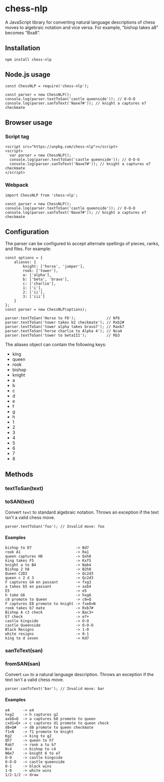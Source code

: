 # chess-nlp

A JavaScript library for converting natural language descriptions of chess moves
to algebraic notation and vice versa. For example, "bishop takes a8" becomes
"Bxa8".

## Installation

    npm install chess-nlp

## Node.js usage

    const ChessNLP = require('chess-nlp');

    const parser = new ChessNLP();
    console.log(parser.textToSan('castle queenside')); // O-O-O
    console.log(parser.sanToText('Naxe7#')); // knight a captures e7 checkmate

## Browser usage

### Script tag

    <script src="https://unpkg.com/chess-nlp"></script>
    <script>
      var parser = new ChessNLP();
      console.log(parser.textToSan('castle queenside')); // O-O-O
      console.log(parser.sanToText('Naxe7#')); // knight a captures e7 checkmate
    </script>

### Webpack

    import ChessNLP from 'chess-nlp';

    const parser = new ChessNLP();
    console.log(parser.textToSan('castle queenside')); // O-O-O
    console.log(parser.sanToText('Naxe7#')); // knight a captures e7 checkmate

## Configuration

The parser can be configured to accept alternate spellings of pieces, ranks,
and files. For example:

    const options = {
        aliases: {
            knight: ['horse', 'jumper'],
            rook: ['tower'],
            a: ['alpha'],
            b: ['beta', 'bravo'],
            c: ['charlie'],
            1: ['i'],
            2: ['ii'],
            3: ['iii']
        }
    };
    const parser = new ChessNLP(options);

    parser.textToSan('Horse to F6');              // Nf6
    parser.textToSan('tower takes b2 checkmate'); // Rxb2#
    parser.textToSan('tower alpha takes bravo7'); // Raxb7
    parser.textToSan('horse charlie to Alpha 4'); // Nca4
    parser.textToSan('tower to betaIII');         // Rb3

The aliases object can contain the following keys:

* king
* queen
* rook
* bishop
* knight
* a
* b
* c
* d
* e
* f
* g
* h
* 1
* 2
* 3
* 4
* 5
* 6
* 7
* 8

## Methods

### textToSan(text)
### toSAN(text)

Convert `text` to standard algebraic notation. Throws an exception if the text
isn't a valid chess move.

    parser.textToSan('foo'); // Invalid move: foo

#### Examples

    bishop to D7                    -> Bd7
    rook A1                         -> Ra1
    queen captures H8               -> Qxh8
    king takes F5                   -> Kxf5
    knight a to B4                  -> Nab4
    Bishop 2 h8                     -> B2h8
    Queen C2D3                      -> Qc2d3
    queen c 2 d 3                   -> Qc2d3
    F captures G4 en passant        -> fxg3
    a takes b5 en passant           -> axb4
    E5                              -> e5
    h take G6                       -> hxg6
    c8 promote to Queen             -> c8=Q
    F captures E8 promote to knight -> fxe8=N
    rook takes b7 mate              -> Rxb7#
    Bishop A c3 check               -> Bac3+
    E7 check                        -> e7+
    castle kingside                 -> O-O
    castle Queenside                -> O-O-O
    Black Resigns                   -> 1-0
    white resigns                   -> 0-1
    king to d seven                 -> Kd7

### sanToText(san)
### fromSAN(san)

Convert `san` to a natural language description. Throws an exception if the text
isn't a valid chess move.

    parser.sanToText('bar'); // Invalid move: bar

#### Examples

    e4      -> e4
    hxg2    -> h captures g2
    axb8=Q  -> a captures b8 promote to queen
    cxd1=Q+ -> c captures d1 promote to queen check
    d8=Q#   -> d8 promote to queen checkmate
    f1=N    -> f1 promote to knight
    Kg2     -> king to g2
    Qh7     -> queen to h7
    Rab7    -> rook a to b7
    Bc4     -> bishop to c4
    N6e7    -> knight 6 to e7
    O-O     -> castle kingside
    O-O-O   -> castle queenside
    0-1     -> black wins
    1-0     -> white wins
    1/2-1/2 -> draw
